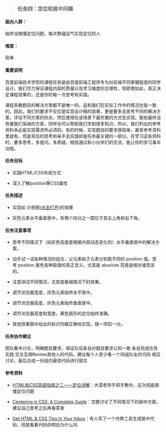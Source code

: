 > ### 任务四：定位和居中问题

#### 面向人群：

始终没搞懂定位问题，每次靠碰运气实现定位的人

#### 难度：

简单

#### 重要说明

百度前端技术学院的课程任务是由百度前端工程师专为对前端不同掌握程度的同学设计。我们尽力保证课程内容的质量以及学习难度的合理性，但即使如此，真正决定课程效果的，还是你的每一次思考和实践。

课程多数题目的解决方案都不是唯一的，这和我们在实际工作中的情况也是一致的。因此，我们的要求不仅仅是实现设计稿的效果，更是要多去思考不同的解决方案，评估不同方案的优劣，然后使用在该场景下最优雅的方式去实现。那些最终没有被我们采纳的方案，同样也可以帮助我们学到很多知识。所以，我们列出的参考资料未必是实现需求所必须的。有的时候，实现题目的要求很简单，甚至参考资料里就有，但是背后的思考和亲手去实践却是任务最关键的一部分。在学习这些资料时，要多思考，多提问，多质疑。相信通过和小伙伴们的交流，能让你的学习事半功倍。

#### 任务目标

- 实践HTML/CSS布局方式


- 深入了解position等CSS属性

#### 任务描述

- 实现如 示例图([点击打开](http://7xrp04.com1.z0.glb.clouddn.com/task_1_4_1.png))的效果


- 灰色元素水平垂直居中，有两个四分之一圆位于其左上角和右下角。

#### 任务注意事项

- 思考不同情况下（如灰色高度是根据内容动态变化的）水平垂直居中的解决方案。


- 动手试一试各种情况的组合，父元素和子元素分别取不同的 position 值。思考 position 属性各种取值的真正含义，尤其是 absolute 究竟是相对谁而言的。


- 注意测试不同情况，尤其是极端情况下的效果。


- 调节浏览器宽度，灰色元素始终水平居中。


- 调节浏览器高度，灰色元素始终垂直居中。


- 调节浏览器高度和宽度，黄色扇形的定位始终准确。


- 其他效果图中给出的标识均被正确地实现，错一项扣一分。

#### 任务协作建议

团队集中讨论，明确题目要求，保证队伍各自对题目要求认知一致
各自完成任务实践
交叉互相Review其他人的代码，建议每个人至少看一个同组队友的代码
相互讨论，最后合成一份组内最佳代码进行提交

#### 参考资料

- [HTML和CSS高级指南之二——定位详解](http://www.w3cplus.com/css/advanced-html-css-lesson2-detailed-css-positioning.html)：大漠老师手把手教你，这次彻底搞懂定位问题


- [Centering in CSS: A Complete Guide](https://css-tricks.com/centering-css-complete-guide/)：完整讨论了不同情况下的居中方案，建议自己思考之后再看答案


- [Get HTML & CSS Tips In Your Inbox](http://howtocenterincss.com/)：有人写了一个作弊工具生成居中代码，但是看着代码你明白为什么吗

